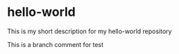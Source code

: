 # hello-world
This is my short description for my hello-world repository

This is a branch comment for test
